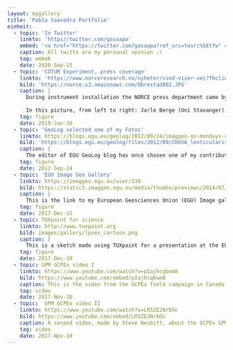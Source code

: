 ```yaml
---
layout: mygallery
title: 'Pablo Saavedra Portfolio'
einheit:
  - topic: 'In Twitter'
    linkto: 'https//twitter.com/gasaapa'
    embed: '<a href="https://twitter.com/gasaapa?ref_src=twsrc%5Etfw" class="twitter-follow-button" data-show-count="false">Follow @gasaapa</a><script async src="https://platform.twitter.com/widgets.js" charset="utf-8"></script>'
    caption: All twitts are my personal opinion ;)
    tag: embeb
    date: 2020-Sep-15
  - topic: 'COTUR Experiment, press coverage'
    linkto: 'https://www.norceresearch.no/nyheter/vind-viser-vei?fbclid=IwAR3muD_NP4gzSshsu5Kta4Q2KU2N26AiZ0sFOxF4v2v2jgsq7T1YCcrFxOM'
    bild: 'https://norce.s3.amazonaws.com/Obrestad002.JPG'
    caption: |
      During instrument installation the NORCE press department came by to cover the work under development for the COTUR field experiment. Same time, the Norwegian national television NRK.TV was filming a reportage too. <br>
      
      In this picture, from left to right: Jarle Berge (Uni Stavanger), Martin Flügge (NORCE), Benny Svardal (NORCE), and me :)
    tag: figure
    date: 2019-Jan-10
  - topic: 'GeoLog selected one of my Fotos'
    linkto: https://blogs.egu.eu/geolog/2012/09/24/imaggeo-on-mondays-cloud-sandwich
    bild: 'https://blogs.egu.eu/geolog/files/2012/09/CHUVA_lenticularis-1024x768.jpg'
    caption: |
      The editor of EGU GeoLog blog has once chosen one of my contributions to "imaggeo" for the week post, so glad to contribute a bit.
    tag: figure
    date: 2012-Sep-24
  - topic: 'EGU Image Geo Gallery'
    linkto: https://imaggeo.egu.eu/user/330
    bild: https://static3.imaggeo.egu.eu/media/thumbs/previews/2014/07/23/2500.jpg.1024x768_q90.jpg
    caption: |
      This is the link to my European Geosciences Union (EGU) Image gallery. I tried to keep it updated with pictures usually taken during my work on the field.
    tag: figure
    date: 2017-Dec-15
  - topic: TUXpaint for science
    linkto: http://www.tuxpaint.org
    bild: images/gallery/lpvex_cartoon.png
    caption: |
      This is a sketch made using TUXpaint for a presentation at the EU Radar Conference 2012. It's the set-up for measurements of shallow/solid precipitation in Finland. TUXpaint is a painting software aimed for children, but could also be used for science!
    tag: figure
    date: 2017-Dec-10
  - topic: GPM GCPEx video I
    linkto: https://www.youtube.com/watch?v=pIajhcqbum8
    bild: https://www.youtube.com/embed/pIajhcqbum8
    caption: This is the video from the GCPEx field campaign in Canada during the winter 2012 where a glance of my work can be seen.
    tag: video
    date: 2017-Nov-10
  - topic:  GPM GCPEx video II
    linkto: https://www.youtube.com/watch?v=LR5ZE2Nr6Oc
    bild: https://www.youtube.com/embed/LR5ZE2Nr6Oc
    caption: A second video, made by Steve Nesbitt, about the GCPEx GPM/GV operations.
    tag: video
    date: 2017-Nov-10
---
```

